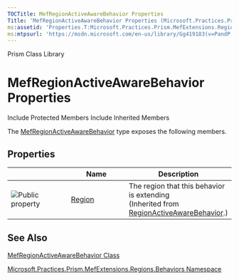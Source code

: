 ```yaml
---
TOCTitle: MefRegionActiveAwareBehavior Properties
Title: 'MefRegionActiveAwareBehavior Properties (Microsoft.Practices.Prism.MefExtensions.Regions.Behaviors)'
ms:assetid: 'Properties.T:Microsoft.Practices.Prism.MefExtensions.Regions.Behaviors.MefRegionActiveAwareBehavior'
ms:mtpsurl: 'https://msdn.microsoft.com/en-us/library/Gg419183(v=PandP.50)'
---
```


Prism Class Library

MefRegionActiveAwareBehavior Properties
=======================================

Include Protected Members
Include Inherited Members

The [MefRegionActiveAwareBehavior](https://msdn.microsoft.com/t:microsoft.practices.prism.mefextensions.regions.behaviors.mefregionactiveawarebehavior) type exposes the following members.

Properties
----------

<span id="propertyTableToggle"></span>
<table>
<colgroup>
<col width="33%" />
<col width="33%" />
<col width="33%" />
</colgroup>
<thead>
<tr class="header">
<th> </th>
<th>Name</th>
<th>Description</th>
</tr>
</thead>
<tbody>
<tr class="odd">
<td><img src="https://msdn.microsoft.com/en-us/Gg419183.pubproperty(en-us,PandP.50).gif" title="Public property" /></td>
<td><a href="https://msdn.microsoft.com/p:microsoft.practices.prism.regions.behaviors.regionactiveawarebehavior.region">Region</a></td>
<td><div class="summary">
The region that this behavior is extending
</div>
(Inherited from <a href="https://msdn.microsoft.com/t:microsoft.practices.prism.regions.behaviors.regionactiveawarebehavior">RegionActiveAwareBehavior</a>.)</td>
</tr>
</tbody>
</table>

See Also
--------

<span id="seeAlsoToggle"></span>
[MefRegionActiveAwareBehavior Class](https://msdn.microsoft.com/t:microsoft.practices.prism.mefextensions.regions.behaviors.mefregionactiveawarebehavior)

[Microsoft.Practices.Prism.MefExtensions.Regions.Behaviors Namespace](https://msdn.microsoft.com/n:microsoft.practices.prism.mefextensions.regions.behaviors)
